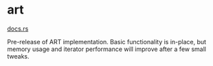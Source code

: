 # art

[docs.rs](https://docs.rs/art)

Pre-release of ART implementation. Basic functionality is in-place, but memory usage and iterator performance will improve after a few small tweaks.
